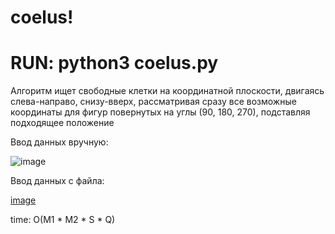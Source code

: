 # coelus!

# RUN: python3 coelus.py

Алгоритм ищет свободные клетки на координатной плоскости, двигаясь слева-направо, снизу-вверх, рассматривая сразу все возможные координаты для фигур повернутых на углы (90, 180, 270), подставляя подходящее положение

Ввод данных вручную:

![image](https://user-images.githubusercontent.com/59183324/122504807-b3813200-d003-11eb-847b-7520ce306266.png)

Ввод данных с файла:

[image](https://user-images.githubusercontent.com/59183324/122504783-a3695280-d003-11eb-9aca-81f8b85ce1ef.png)

time: O(M1 * M2 * S * Q)
